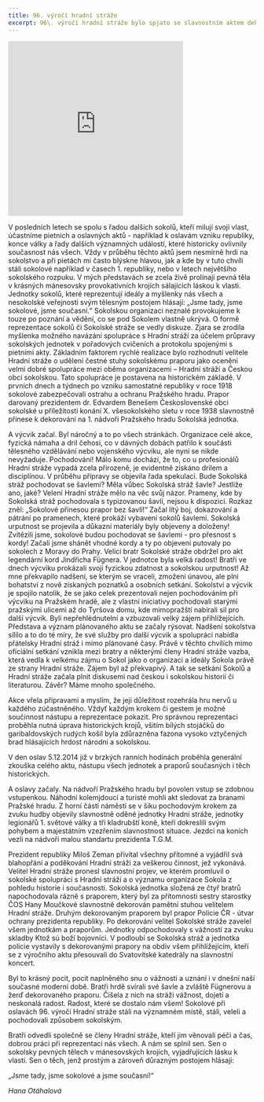 ```yaml
---
title: 96. výročí hradní stráže
excerpt: 96\. výročí hradní stráže bylo spjato se slavnostním aktem dekorování historického sokolského praporu, darovaného sokolstvu prezidentem Eduardem Benešem v roce 1938.
---
```


<iframe src="http://www.rajce.net/a10772182/mini?bgcolor=&photoNameVisible=0" name="rajce-net" width="356" height="356" frameborder="0" scrolling="no" allowtransparency="false"></iframe>

V posledních letech se spolu s řadou dalších sokolů, kteří milují svoji vlast, účastníme pietních a oslavných aktů - například k oslavám vzniku republiky, konce války a řady dalších významných událostí, které historicky ovlivnily současnost nás všech. Vždy v  průběhu těchto aktů jsem nesmírně hrdi na sokolstvo a při pietách mi často blýskne hlavou, jak a kde by v tuto chvíli stáli sokolové například v časech 1. republiky, nebo v letech největšího sokolského rozpuku. V mých představách se zcela živě prolínají pevná těla v krásných mánesovsky provokativních krojích sálajících láskou k vlasti. Jednotky sokolů, které reprezentují ideály a myšlenky nás všech a nesokolské veřejnosti svým tělesným postojem hlásají: „Jsme tady, jsme sokolové, jsme současní.“ Sokolskou organizaci neznalé provokujeme k touze po poznání a vědění, co se pod Sokolem vlastně ukrývá. O formě reprezentace sokolů či Sokolské stráže se vedly diskuze. Zjara se zrodila myšlenka možného navázání spolupráce s Hradní stráží za účelem průpravy sokolských jednotek v pořadových cvičeních a protokolu spojenými s pietními akty. Základním faktorem rychlé realizace bylo rozhodnutí velitele Hradní stráže o udělení čestné stuhy sokolskému praporu jako ocenění velmi dobré spolupráce mezi oběma organizacemi – Hradní stráží a Českou obcí sokolskou. Tato spolupráce je postavena na historickém základě. V prvních dnech a týdnech po vzniku samostatné republiky v roce 1918 sokolové zabezpečovali ostrahu a ochranu Pražského hradu. Prapor darovaný prezidentem dr. Edvardem Benešem Československé obci sokolské u příležitosti konání X. všesokolského sletu v roce 1938 slavnostně přinese k dekorování na 1. nádvoří Pražského hradu Sokolská jednotka.

A výcvik začal. Byl náročný a to po všech stránkách. Organizace celé akce, fyzická námaha a dril čehosi, co v dávných dobách patřilo k součásti tělesného vzdělávání nebo vojenského výcviku, ale nyní se nikde nevyžaduje. Pochodování! Málo komu dochází, že to, co u profesionálů Hradní stráže vypadá zcela přirozeně, je evidentně získáno drilem a disciplínou. V průběhu přípravy se objevila řada spekulací. Bude Sokolská stráž pochodovat se šavlemi? Měla vůbec Sokolská stráž šavle? Jestliže ano, jaké? Velení Hradní stráže mělo na věc svůj názor. Prameny, kde by Sokolská stráž pochodovala s typizovanou šavlí, nejsou k dispozici. Rozkaz zněl: „Sokolové přinesou prapor bez šavlí!“ Začal lítý boj, dokazování a pátrání po pramenech, které prokáží vybavení sokolů šavlemi. Sokolská urputnost se projevila a důkazní materiály byly objeveny a doloženy! Zvítězili jsme, sokolové budou pochodovat se šavlemi - pro přesnost s kordy! Začali jsme shánět vhodné kordy a ty po objevení putovaly po sokolech z Moravy do Prahy. Velicí bratr Sokolské stráže obdržel pro akt legendární kord Jindřicha Fügnera. V jednotce byla velká radost! Bratři ve dnech výcviku prokázali svoji fyzickou zdatnost a sokolskou urputnost! Až mne překvapilo nadšení, se kterým se vraceli, zmoženi únavou, ale plni bohatství z nově získaných poznatků a osobních setkání. Sokolství a výcvik je spojilo natolik, že se jako celek prezentovali nejen pochodováním při výcviku na Pražském hradě, ale z vlastní iniciativy pochodovali starými pražskými ulicemi až do Tyršova domu, kde mimopražští nabírali sil pro další výcvik. Byli nepřehlédnutelní a vzbuzovali velký zájem přihlížejících. Představa a význam plánovaného aktu se začaly rýsovat. Nadšení sokolstva sílilo a to do té míry, že své služby pro další výcvik a spolupráci nabídla přátelsky Hradní stráž i mimo plánované časy. Právě v těchto chvílích mimo oficiální setkání vznikla mezi bratry a některými členy Hradní stráže vazba, která vedla k velkému zájmu o Sokol jako o organizaci a ideály Sokola právě ze strany Hradní stráže. Zájem byl až překvapivý. A tak se setkání Sokolů a Hradní stráže začala plnit diskusemi nad českou i sokolskou historií či literaturou. Závěr? Máme mnoho společného.

Akce vřela přípravami a myslím, že její důležitost rozehrála hru nervů u každého zúčastněného. Vždyť každým krokem či gestem je možné součinnost nástupu a reprezentace pokazit. Pro správnou reprezentaci proběhla nutná úprava historických krojů, všitím bílých stojáčků do garibaldovských rudých košil byla zdůrazněna fazona vysoko vztyčených brad hlásajících hrdost národní a sokolskou. 

V den oslav 5.12.2014 již v brzkých ranních hodinách proběhla generální zkouška celého aktu, nástupu všech jednotek a praporů současných i těch historických.

A oslavy začaly. Na nádvoří Pražského hradu byl povolen vstup se zdobnou vstupenkou. Náhodní kolemjdoucí a turisté mohli akt sledovat za branami Pražské hradu. Z horní části náměstí se v šiku pochodovým krokem za zvuku hudby objevily slavnostně oděné jednotky Hradní stráže, jednotky legionářů 1. světové války a tři kladrubští koně, kteří dokreslili svým pohybem a majestátním vzezřením slavnostnost situace. Jezdci na koních vezli na nádvoří malou standartu prezidenta T.G.M. 

Prezident republiky Miloš Zeman přivítal všechny přítomné a vyjádřil svá blahopřání a poděkování Hradní stráži za veškerou činnost, jež vykonává. Velitel Hradní stráže pronesl slavnostní projev, ve kterém promluvil o sokolské spolupráci s Hradní stráží a o významu organizace Sokola z pohledu historie i současnosti. Sokolská jednotka složená ze čtyř bratrů napochodovala rázně s praporem, který byl za přítomnosti sestry starostky ČOS Hany Moučkové slavnostně dekorován pamětní stuhou velitelem Hradní stráže. Druhým dekorovaným praporem byl prapor Policie ČR - útvar ochrany prezidenta republiky. Po dekorování velitel Sokolské stráže zavelel všem jednotkám a praporům. Jednotky odpochodovaly s vážností za zvuku skladby Ktož sú boží bojovníci. V podloubí se Sokolská stráž a jednotka policie vystavily s dekorovanými prapory na obdiv všem přihlížejícím, kteří se z výročního aktu přesouvali do Svatovítské katedrály na slavnostní koncert. 

Byl to krásný pocit, pocit naplněného snu o vážnosti a uznání i v dnešní naší současné moderní době. Bratři hrdě svírali své šavle a zvláště Fügnerovu a žerď dekorovaného praporu. Čišela z nich na stráži vážnost, dojetí a neskonalá radost. Radost, které se dostalo nám všem! Sokolové při oslavách 96. výročí Hradní stráže stáli na významném místě, stáli, veleli a pochodovali způsobem sokolským.

Bratři odvedli společně se členy Hradní stráže, kteří jim věnovali péči a čas, dobrou práci při reprezentaci nás všech. A nám se splnil sen. Sen o sokolsky pevných tělech v mánesovských krojích, vyjadřujících lásku k vlasti. Sen o těch, jenž prostým a zároveň důrazným postojem hlásají:

„Jsme tady, jsme sokolové a jsme současní!“ 

_Hana Otáhalová_
